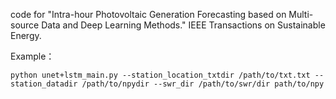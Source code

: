 code for "Intra-hour Photovoltaic Generation Forecasting based on Multi-source Data and Deep Learning Methods." IEEE Transactions on Sustainable Energy.

Example： 

	python unet+lstm_main.py --station_location_txtdir /path/to/txt.txt --station_datadir /path/to/npydir --swr_dir /path/to/swr/dir path/to/npy


